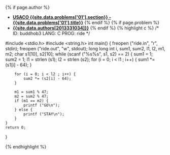 <a name="2013331034.01"></a>

{% if page.author %}
- **[USACO {{site.data.problems['01'].section}} - {{site.data.problems['01'].title}}]({{site.baseurl}}/problem/01)**
{% endif %}
{% if page.problem %}
- **[{{site.data.authors[2013331034]}}]({{site.baseurl}}/author/2013331034)**
{% endif %}
{% highlight c %}
/*
ID: buddhob3
LANG: C
PROG: ride
*/

#include <stdio.h>
#include <string.h>
int main() {
    freopen ("ride.in", "r", stdin);
    freopen ("ride.out", "w", stdout);
    long long int i, sum1, sum2, l1, l2, m1, m2;
    char s1[10], s2[10];
    while (scanf ("%s%s", s1, s2) == 2) {
        sum1 = 1;
        sum2 = 1;
        l1 = strlen (s1);
        l2 = strlen (s2);
        for (i = 0; i < l1 ; i++) {
            sum1 *= (s1[i] - 64);
        }

        for (i = 0; i < l2 ; i++) {
            sum2 *= (s2[i] - 64);
        }

        m1 = sum1 % 47;
        m2 = sum2 % 47;
        if (m1 == m2) {
            printf ("GO\n");
        } else {
            printf ("STAY\n");
        }
    }
    return 0;
}

{% endhighlight %}